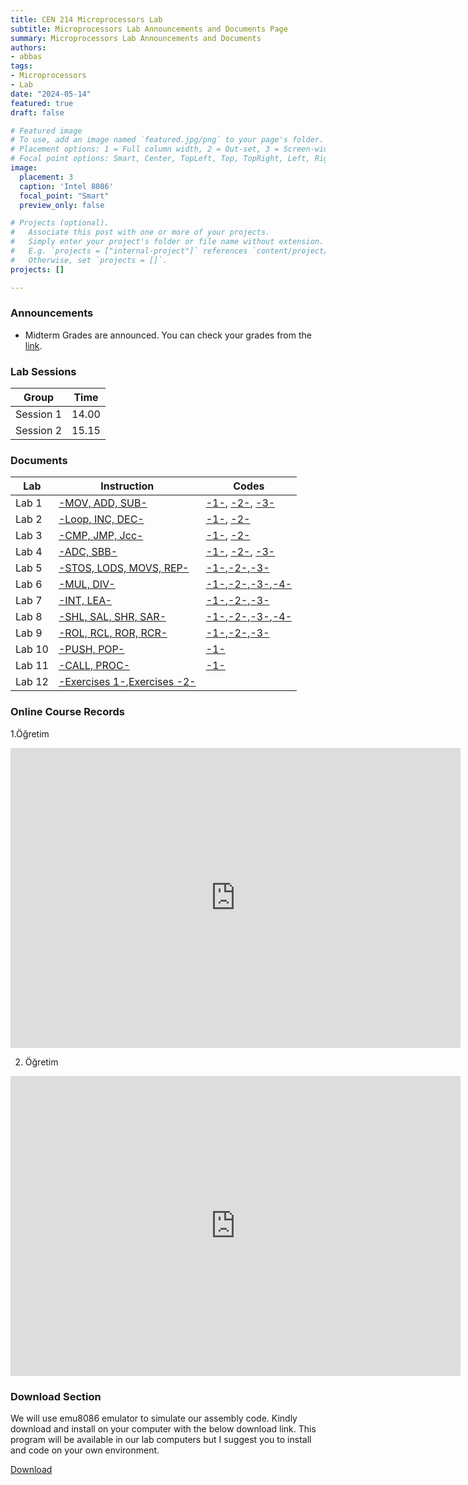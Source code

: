 ```yaml
---
title: CEN 214 Microprocessors Lab
subtitle: Microprocessors Lab Announcements and Documents Page
summary: Microprocessors Lab Announcements and Documents
authors:
- abbas
tags:
- Microprocessors
- Lab
date: "2024-05-14"
featured: true
draft: false

# Featured image
# To use, add an image named `featured.jpg/png` to your page's folder.
# Placement options: 1 = Full column width, 2 = Out-set, 3 = Screen-width
# Focal point options: Smart, Center, TopLeft, Top, TopRight, Left, Right, BottomLeft, Bottom, BottomRight
image:
  placement: 3
  caption: 'Intel 8086'
  focal_point: "Smart"
  preview_only: false

# Projects (optional).
#   Associate this post with one or more of your projects.
#   Simply enter your project's folder or file name without extension.
#   E.g. `projects = ["internal-project"]` references `content/project/deep-learning/index.md`.
#   Otherwise, set `projects = []`.
projects: []

---
```


### Announcements

 - Midterm Grades are announced. You can check your grades from the [link](https://docs.google.com/spreadsheets/d/14Nw7hOJw_iOyMHm_KPG5VIItgo4ySBENRHvDToNiSQw/edit?usp=sharing).

### Lab Sessions

|Group|Time|
|---|---|
|Session 1|14.00|
|Session 2|15.15|


### Documents

|Lab|Instruction|Codes|
|---|---|---|
|Lab 1|[-MOV, ADD, SUB-](slides/lab1.pdf)|[-1-](codes/1-1.asm), [-2-](codes/1-2.asm), [-3-](codes/1-3.asm)|
|Lab 2|[-Loop, INC, DEC-](slides/lab2.pdf)|[-1-](codes/2-1.asm), [-2-](codes/2-2.asm)|
|Lab 3|[-CMP, JMP, Jcc-](slides/lab3.pdf)|[-1-](codes/3-1.asm), [-2-](codes/3-2.asm)|
|Lab 4|[-ADC, SBB-](slides/lab4.pdf)|[-1-](codes/4-1.asm), [-2-](codes/4-2.asm), [-3-](codes/4-3.asm)|
|Lab 5|[-STOS, LODS, MOVS, REP-](slides/lab5.pdf)|[-1-](codes/5-1.asm),[-2-](codes/5-2.asm),[-3-](codes/5-3.asm)|
|Lab 6|[-MUL, DIV-](slides/lab6.pdf)|[-1-](codes/6-1.asm),[-2-](codes/6-2.asm),[-3-](codes/6-3.asm),[-4-](codes/6-4.asm)|
|Lab 7|[-INT, LEA-](slides/lab7.pdf)|[-1-](codes/7-1.asm),[-2-](codes/7-2.asm),[-3-](codes/7-3.asm)|
|Lab 8|[-SHL, SAL, SHR, SAR-](slides/lab8.pdf)|[-1-](codes/8-1.asm),[-2-](codes/8-2.asm),[-3-](codes/8-3.asm),[-4-](codes/8-4.asm)|
|Lab 9|[-ROL, RCL, ROR, RCR-](slides/lab9.pdf)|[-1-](codes/9-1.asm),[-2-](codes/9-2.asm),[-3-](codes/9-3.asm)|
|Lab 10|[-PUSH, POP-](slides/lab10.pdf)|[-1-](codes/10.asm)|
|Lab 11|[-CALL, PROC-](slides/lab11.pdf)|[-1-](codes/11.asm)|
|Lab 12|[-Exercises 1-](slides/exercises1.pdf),[Exercises -2-](slides/exercises2.pdf)||

### Online Course Records
1.Öğretim  
<iframe width="720" height="480" src="https://www.youtube.com/embed/videoseries?si=IB6oQSbm4pLJc4YQ&amp;list=PLJL0P2qimf5KxeAgZk3ePEFWxSrDlXEe7" title="YouTube video player" frameborder="0" allow="accelerometer; autoplay; clipboard-write; encrypted-media; gyroscope; picture-in-picture; web-share" allowfullscreen></iframe>

2. Öğretim  
<iframe width="720" height="480" src="https://www.youtube.com/embed/videoseries?si=AM0hp1vb-d_S3czH&amp;list=PLJL0P2qimf5KEco8iVqKuTO3gvF1FKWRx" title="YouTube video player" frameborder="0" allow="accelerometer; autoplay; clipboard-write; encrypted-media; gyroscope; picture-in-picture; web-share" allowfullscreen></iframe>

### Download Section

We will use emu8086 emulator to simulate our assembly code. Kindly download and install on your computer with the below download link. This program will be available in our lab computers but I suggest you to install and code on your own environment.

[Download](/lab/cen214-microprocessors/emu8086.rar)  

